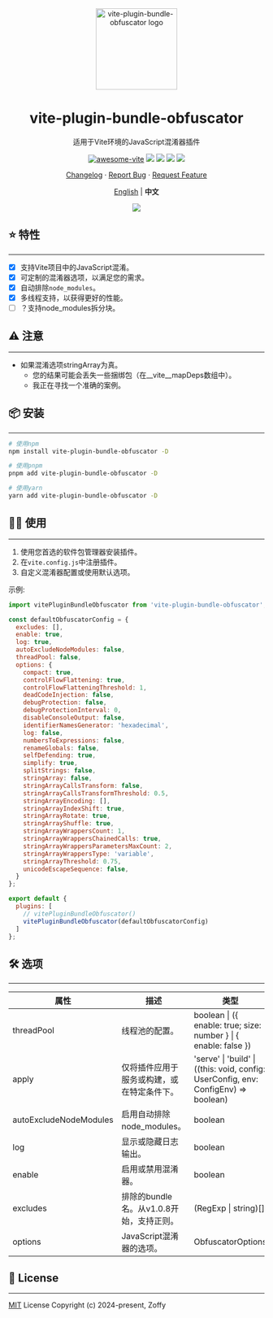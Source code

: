 <div align="center">

<img height="160" src="https://www.obfuscator.io/static/images/logo.png" alt="vite-plugin-bundle-obfuscator logo" />

# vite-plugin-bundle-obfuscator

适用于Vite环境的JavaScript混淆器插件

[![awesome-vite](https://awesome.re/badge.svg)](https://github.com/vitejs/awesome-vite)
[![][npm-release-shield]][npm-release-link]
[![][npm-downloads-shield]][npm-release-link]
[![][github-releasedate-shield]][github-releasedate-link]
[![][github-license-shield]][github-license-link]

[Changelog](./CHANGELOG.md) · [Report Bug][github-issues-link] · [Request Feature][github-pr-link]

<p align="center">
  <a href="./README.md">English</a> | <strong>中文</strong>
</p>

![](https://raw.githubusercontent.com/andreasbm/readme/master/assets/lines/rainbow.png)

</div>

[npm-release-shield]: https://img.shields.io/npm/v/vite-plugin-bundle-obfuscator?color=369eff&labelColor=black&logo=npm&logoColor=white

[npm-downloads-shield]: https://img.shields.io/npm/dt/vite-plugin-bundle-obfuscator?color=red&labelColor=black&logo=npm&logoColor=white

[npm-release-link]: https://www.npmjs.com/package/vite-plugin-bundle-obfuscator

[github-releasedate-shield]: https://img.shields.io/github/release-date/z0ffy/vite-plugin-bundle-obfuscator?labelColor=black

[github-releasedate-link]: https://github.com/z0ffy/vite-plugin-bundle-obfuscator/releases

[github-issues-shield]: https://img.shields.io/github/issues/z0ffy/vite-plugin-bundle-obfuscator?color=ff80eb&labelColor=black

[github-issues-link]: https://github.com/z0ffy/vite-plugin-bundle-obfuscator/issues

[github-license-shield]: https://img.shields.io/github/license/z0ffy/vite-plugin-bundle-obfuscator?color=white&labelColor=black

[github-license-link]: https://github.com/z0ffy/vite-plugin-bundle-obfuscator/blob/main/LICENSE

[github-pr-link]: https://github.com/z0ffy/vite-plugin-bundle-obfuscator/pulls

## ⭐️ 特性

---

- [x] 支持Vite项目中的JavaScript混淆。
- [x] 可定制的混淆器选项，以满足您的需求。
- [x] 自动排除`node_modules`。
- [x] 多线程支持，以获得更好的性能。
- [ ] ？支持node_modules拆分块。

## ⚠️ 注意

---

- 如果混淆选项stringArray为真。
    - 您的结果可能会丢失一些捆绑包（在__vite__mapDeps数组中）。
    - 我正在寻找一个准确的案例。

## 📦 安装

---

```bash
# 使用npm
npm install vite-plugin-bundle-obfuscator -D

# 使用pnpm
pnpm add vite-plugin-bundle-obfuscator -D

# 使用yarn
yarn add vite-plugin-bundle-obfuscator -D
```

## 👨‍💻 使用

---

1. 使用您首选的软件包管理器安装插件。
2. 在`vite.config.js`中注册插件。
3. 自定义混淆器配置或使用默认选项。

示例:

```javascript
import vitePluginBundleObfuscator from 'vite-plugin-bundle-obfuscator';

const defaultObfuscatorConfig = {
  excludes: [],
  enable: true,
  log: true,
  autoExcludeNodeModules: false,
  threadPool: false,
  options: {
    compact: true,
    controlFlowFlattening: true,
    controlFlowFlatteningThreshold: 1,
    deadCodeInjection: false,
    debugProtection: false,
    debugProtectionInterval: 0,
    disableConsoleOutput: false,
    identifierNamesGenerator: 'hexadecimal',
    log: false,
    numbersToExpressions: false,
    renameGlobals: false,
    selfDefending: true,
    simplify: true,
    splitStrings: false,
    stringArray: false,
    stringArrayCallsTransform: false,
    stringArrayCallsTransformThreshold: 0.5,
    stringArrayEncoding: [],
    stringArrayIndexShift: true,
    stringArrayRotate: true,
    stringArrayShuffle: true,
    stringArrayWrappersCount: 1,
    stringArrayWrappersChainedCalls: true,
    stringArrayWrappersParametersMaxCount: 2,
    stringArrayWrappersType: 'variable',
    stringArrayThreshold: 0.75,
    unicodeEscapeSequence: false,
  }
};

export default {
  plugins: [
    // vitePluginBundleObfuscator()
    vitePluginBundleObfuscator(defaultObfuscatorConfig)
  ]
};
```

## 🛠️ 选项

---

| 属性                     | 描述                         | 类型                                                                                  | 默认值                     | 版本     |
|------------------------|----------------------------|-------------------------------------------------------------------------------------|-------------------------|--------|
| threadPool             | 线程池的配置。                    | boolean \| ({ enable: true; size: number } \| { enable: false })                    | false                   | v1.2.0 |
| apply                  | 仅将插件应用于服务或构建，或在特定条件下。      | 'serve' \| 'build' \| ((this: void, config: UserConfig, env: ConfigEnv) => boolean) | build                   | v1.1.0 |
| autoExcludeNodeModules | 启用自动排除node_modules。        | boolean                                                                             | false                   | v1.0.9 |
| log                    | 显示或隐藏日志输出。                 | boolean                                                                             | true                    | v1.0.4 |
| enable                 | 启用或禁用混淆器。                  | boolean                                                                             | true                    | v1.0.1 |
| excludes               | 排除的bundle名。从v1.0.8开始，支持正则。 | (RegExp \| string)[]                                                                | []                      | v1.0.0 |
| options                | JavaScript混淆器的选项。          | ObfuscatorOptions                                                                   | defaultObfuscatorConfig | v1.0.0 |

## 📄 License

---

[MIT](https://opensource.org/licenses/MIT) License Copyright (c) 2024-present, Zoffy
